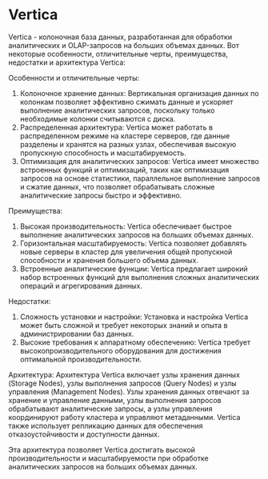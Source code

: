 # Vertica 

Vertica - колоночная база данных, разработанная для обработки аналитических и OLAP-запросов на больших объемах данных. Вот некоторые особенности, отличительные черты, преимущества, недостатки и архитектура Vertica:

Особенности и отличительные черты:

1. Колоночное хранение данных: Вертикальная организация данных по колонкам позволяет эффективно сжимать данные и ускоряет выполнение аналитических запросов, поскольку только необходимые колонки считываются с диска.
2. Распределенная архитектура: Vertica может работать в распределенном режиме на кластере серверов, где данные разделены и хранятся на разных узлах, обеспечивая высокую пропускную способность и масштабируемость.
3. Оптимизация для аналитических запросов: Vertica имеет множество встроенных функций и оптимизаций, таких как оптимизация запросов на основе статистики, параллельное выполнение запросов и сжатие данных, что позволяет обрабатывать сложные аналитические запросы быстро и эффективно.

Преимущества:

1. Высокая производительность: Vertica обеспечивает быстрое выполнение аналитических запросов на больших объемах данных.
2. Горизонтальная масштабируемость: Vertica позволяет добавлять новые серверы в кластер для увеличения общей пропускной способности и хранения большего объема данных.
3. Встроенные аналитические функции: Vertica предлагает широкий набор встроенных функций для выполнения сложных аналитических операций и агрегирования данных.

Недостатки:

1. Сложность установки и настройки: Установка и настройка Vertica может быть сложной и требует некоторых знаний и опыта в администрировании баз данных.
2. Высокие требования к аппаратному обеспечению: Vertica требует высокопроизводительного оборудования для достижения оптимальной производительности.

Архитектура: Архитектура Vertica включает узлы хранения данных (Storage Nodes), узлы выполнения запросов (Query Nodes) и узлы управления (Management Nodes). Узлы хранения данных отвечают за хранение и управление данными, узлы выполнения запросов обрабатывают аналитические запросы, а узлы управления координируют работу кластера и управляют метаданными. Vertica также использует репликацию данных для обеспечения отказоустойчивости и доступности данных.

Эта архитектура позволяет Vertica достигать высокой производительности и масштабируемости при обработке аналитических запросов на больших объемах данных.